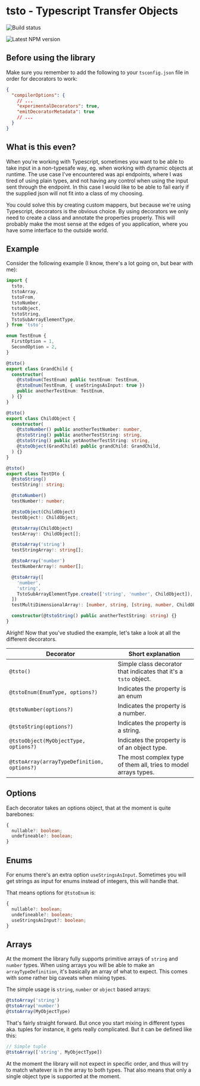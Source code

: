 # tsto - Typescript Transfer Objects

![Build status](https://github.com/larsvonqualen/tsto/actions/workflows/ci.yml/badge.svg?branch=main)

![Latest NPM version](https://img.shields.io/npm/v/tsto)

## Before using the library

Make sure you remember to add the following to your `tsconfig.json` file in order for decorators to work:

```json
{
  "compilerOptions": {
    // ...
    "experimentalDecorators": true,
    "emitDecoratorMetadata": true
    // ...
  }
}
```

## What is this even?

When you're working with Typescript, sometimes you want to be able to take input in a non-typesafe way, eg. when working with dynamic objects at runtime. The use case I've encountered was api endpoints, where I was tired of using plain types, and not having any control when using the input sent through the endpoint. In this case I would like to be able to fail early if the supplied json will not fit into a class of my choosing.

You could solve this by creating custom mappers, but because we're using Typescript, decorators is the obvious choice. By using decorators we only need to create a class and annotate the properties properly. This will probably make the most sense at the edges of you application, where you have some interface to the outside world.

## Example

Consider the following example (I know, there's a lot going on, but bear with me):

```typescript
import {
  tsto,
  tstoArray,
  tstoFrom,
  tstoNumber,
  tstoObject,
  tstoString,
  TstoSubArrayElementType,
} from 'tsto';

enum TestEnum {
  FirstOption = 1,
  SecondOption = 2,
}

@tsto()
export class GrandChild {
  constructor(
    @tstoEnum(TestEnum) public testEnum: TestEnum,
    @tstoEnum(TestEnum, { useStringsAsInput: true })
    public anotherTestEnum: TestEnum,
  ) {}
}

@tsto()
export class ChildObject {
  constructor(
    @tstoNumber() public anotherTestNumber: number,
    @tstoString() public anotherTestString: string,
    @tstoString() public yetAnotherTestString: string,
    @tstoObject(GrandChild) public grandChild: GrandChild,
  ) {}
}

@tsto()
export class TestDto {
  @tstoString()
  testString!: string;

  @tstoNumber()
  testNumber!: number;

  @tstoObject(ChildObject)
  testObject!: ChildObject;

  @tstoArray(ChildObject)
  testArray!: ChildObject[];

  @tstoArray('string')
  testStringArray!: string[];

  @tstoArray('number')
  testNumberArray!: number[];

  @tstoArray([
    'number',
    'string',
    TstoSubArrayElementType.create(['string', 'number', ChildObject]),
  ])
  testMultiDimensionalArray!: [number, string, [string, number, ChildObject]];

  constructor(@tstoString() public anotherTestString: string) {}
}
```

Alright! Now that you've studied the example, let's take a look at all the different decorators.

| Decorator | Short explanation |
| --- | --- |
| `@tsto()` | Simple class decorator that indicates that it's a `tsto` object. |
| `@tstoEnum(EnumType, options?)` | Indicates the property is an enum |
| `@tstoNumber(options?)` | Indicates the property is a number. |
| `@tstoString(options?)` | Indicates the property is a string. |
| `@tstoObject(MyObjectType, options?)` | Indicates the property is of an object type. |
| `@tstoArray(arrayTypeDefinition, options?)` | The most complex type of them all, tries to model arrays types. |

## Options

Each decorator takes an options object, that at the moment is quite barebones:

```typescript
{
  nullable?: boolean;
  undefineable?: boolean;
}
```

## Enums

For enums there's an extra option `useStringsAsInput`. Sometimes you will get strings as input for enums instead of integers, this will handle that.

That means options for `@tstoEnum` is:

```typescript
{
  nullable?: boolean;
  undefineable?: boolean;
  useStringsAsInput?: boolean;
}
```

## Arrays

At the moment the library fully supports primitive arrays of `string` and `number` types. When using arrays you will be able to make an `arrayTypeDefinition`, it's basically an array of what to expect. This comes with some rather big caveats when mixing types.

The simple usage is `string`, `number` or `object` based arrays:

```typescript
@tstoArray('string')
@tstoArray('number')
@tstoArray(MyObjectType)
```

That's fairly straight forward. But once you start mixing in different types aka. tuples for instance, it gets really complicated. But it can be defined like this:

```typescript
// Simple tuple
@tstoArray(['string', MyObjectType])
```

At the moment the library will not expect in specific order, and thus will try to match whatever is in the array to both types. That also means that only a single object type is supported at the moment.
